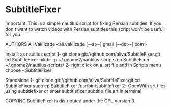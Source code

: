 SubtitleFixer
============
Important:
    This is a simple nautilus script for fixing Persian subtitles.
    If you don't want to watch videos with Persian subtitles this script won't be usefull for you..

AUTHORS
    Ali Vakilzade <ali.vakilzade [--at--] gmail [--dot--] com>

Install:
  as nautilus script
    1-
        git clone git://github.com/aliva/SubtitleFixer.git
        cd SubtitleFixer
        mkdir -p ~/.gnome2/nautilus-scripts
        cp SubtitleFixer ~/.gnome2/nautilus-scripts/
    2- right click on a .srt file and in Scripts menu choose
        - SubtitleFixer

  Standalone
    1-
        git clone git://github.com/aliva/SubtitleFixer.git
        cd SubtitleFixer
        sudo cp SubtitleFixer /usr/bin/subtitlefixer
    2-
        OpenWith srt files using subtitlefixer or enter
        subtitlefixer subtitle_file.srt
        in terminal

COPYING
    SubtitleFixer is distributed under the GPL Version 3.
